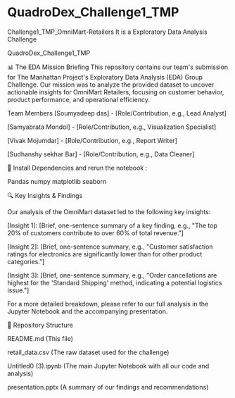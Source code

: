 # QuadroDex_Challenge1_TMP
Challenge1_TMP_OmniMart-Retailers
It is a Exploratory Data Analysis Challenge

QuadroDex_Challenge1_TMP

📊 The EDA Mission Briefing This repository contains our team's submission for The Manhattan Project's Exploratory Data Analysis (EDA) Group Challenge. Our mission was to analyze the provided dataset to uncover actionable insights for OmniMart Retailers, focusing on customer behavior, product performance, and operational efficiency.

Team Members [Soumyadeep das] - [Role/Contribution, e.g., Lead Analyst]

[Samyabrata Mondol] - [Role/Contribution, e.g., Visualization Specialist]

[Vivak Mojumdar] - [Role/Contribution, e.g., Report Writer]

[Sudhanshy sekhar Bar] - [Role/Contribution, e.g., Data Cleaner]

🚀 Install Dependencies and rerun the notebook :

Pandas numpy matplotlib seaborn

🔍 Key Insights & Findings

Our analysis of the OmniMart dataset led to the following key insights:

[Insight 1]: [Brief, one-sentence summary of a key finding, e.g., "The top 20% of customers contribute to over 60% of total revenue."]

[Insight 2]: [Brief, one-sentence summary, e.g., "Customer satisfaction ratings for electronics are significantly lower than for other product categories."]

[Insight 3]: [Brief, one-sentence summary, e.g., "Order cancellations are highest for the 'Standard Shipping' method, indicating a potential logistics issue."]

For a more detailed breakdown, please refer to our full analysis in the Jupyter Notebook and the accompanying presentation.

📁 Repository Structure

README.md (This file)

retail_data.csv (The raw dataset used for the challenge)

Untitled0 (3).ipynb (The main Jupyter Notebook with all our code and analysis)

presentation.pptx (A summary of our findings and recommendations)
